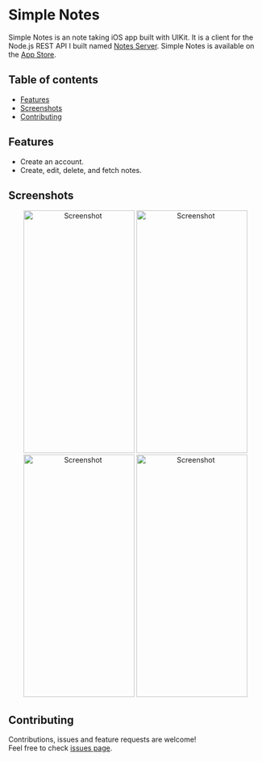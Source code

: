 # Simple Notes

Simple Notes is an note taking iOS app built with UIKit. It is a client for the Node.js REST API I built named [Notes Server](https://github.com/iberatkaya/notes-server). Simple Notes is available on the [App Store](https://apps.apple.com/us/app/simple-notes-save-notes/id1566712582).

## Table of contents

- [Features](#features)
- [Screenshots](#screenshots)
- [Contributing](#contributing)

## Features

- Create an account.
- Create, edit, delete, and fetch notes.

## Screenshots

<p align="center">
    <img alt="Screenshot" src="https://user-images.githubusercontent.com/34488374/117680855-38ce2700-b1ba-11eb-83af-f02fce5f2d8f.png" width="220" height="480">
    <img alt="Screenshot" src="https://user-images.githubusercontent.com/34488374/117680985-569b8c00-b1ba-11eb-9ea6-ec2e8a9538a8.png" width="220" height="480">
    <img alt="Screenshot" src="https://user-images.githubusercontent.com/34488374/117680972-54393200-b1ba-11eb-9f9f-32f2147d2431.png" width="220" height="480">
    <img alt="Screenshot" src="https://user-images.githubusercontent.com/34488374/117680982-5602f580-b1ba-11eb-8571-efce20ce70cc.png" width="220" height="480">
</p>


## Contributing

Contributions, issues and feature requests are welcome!<br />Feel free to check [issues page](https://github.com/iberatkaya/note-app/issues).
